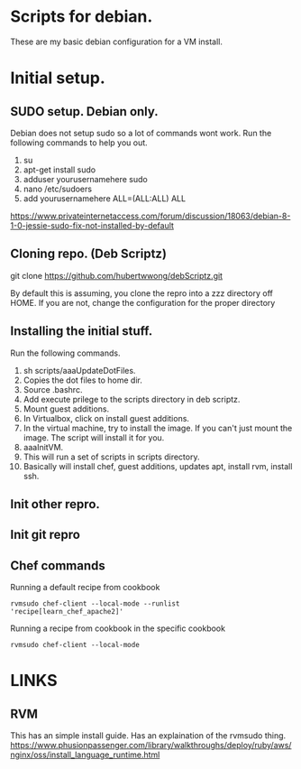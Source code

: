 # Scripts for debian.

These are my basic debian configuration for a VM install.





# Initial setup.

## SUDO setup. Debian only.

Debian does not setup sudo so a lot of commands wont work. Run the following commands to help you out.

1. su
2. apt-get install sudo
3. adduser yourusernamehere sudo
4. nano /etc/sudoers
5. add yourusernamehere  ALL=(ALL:ALL) ALL

https://www.privateinternetaccess.com/forum/discussion/18063/debian-8-1-0-jessie-sudo-fix-not-installed-by-default

## Cloning repo. (Deb Scriptz)

git clone https://github.com/hubertwwong/debScriptz.git

By default this is assuming, you clone the repro into a zzz directory off HOME. If you are not, change the configuration for the proper directory

## Installing the initial stuff.

Run the following commands.

1. sh scripts/aaaUpdateDotFiles.
  1. Copies the dot files to home dir.
  2. Source .bashrc.
  3. Add execute prilege to the scripts directory in deb scriptz.
2. Mount guest additions.
  1. In Virtualbox, click on install guest additions.
  2. In the virtual machine, try to install the image. If you can't just mount the image. The script will install it for you.
3. aaaInitVM.
  1. This will run a set of scripts in scripts directory.
  2. Basically will install chef, guest additions, updates apt, install rvm, install ssh.

## Init other repro.

## Init git repro

## Chef commands

Running a default recipe from cookbook

```
rvmsudo chef-client --local-mode --runlist 'recipe[learn_chef_apache2]'
```

Running a recipe from cookbook in the specific cookbook

```
rvmsudo chef-client --local-mode
```

# LINKS

## RVM

This has an simple install guide. Has an explaination of the rvmsudo thing.
https://www.phusionpassenger.com/library/walkthroughs/deploy/ruby/aws/nginx/oss/install_language_runtime.html
